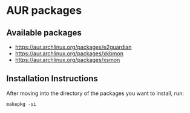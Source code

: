 # AUR packages
## Available packages
- https://aur.archlinux.org/packages/e2guardian
- https://aur.archlinux.org/packages/xkbmon
- https://aur.archlinux.org/packages/xsmon

## Installation Instructions
After moving into the directory of the packages you want to install, run:
```
makepkg -si
```
